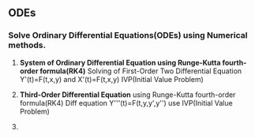 ## ODEs
### Solve Ordinary Differential Equations(ODEs) using Numerical methods.

1. **System of Ordinary Differential Equation using Runge-Kutta fourth-order formula(RK4)**
Solving of First-Order Two Differential Equation Y'(t)=F(t,x,y) and X'(t)=F(t,x,y) IVP(Initial Value Problem)

2. **Third-Order Differential Equation**
using Runge-Kutta fourth-order formula(RK4)
Diff equation Y'''(t)=F(t,y,y',y'') use IVP(Initial Value Problem)

3.
